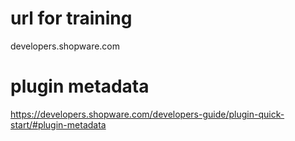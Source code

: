 # url for training
developers.shopware.com

# plugin metadata
https://developers.shopware.com/developers-guide/plugin-quick-start/#plugin-metadata
